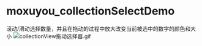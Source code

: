 # moxuyou_collectionSelectDemo
滚动/滑动选择数量，并且在拖动的过程中放大改变当前被选中的数字的颜色和大小
![collectionView拖动选择器.gif](http://upload-images.jianshu.io/upload_images/2199750-6cc9520bba16afd7.gif?imageMogr2/auto-orient/strip)
